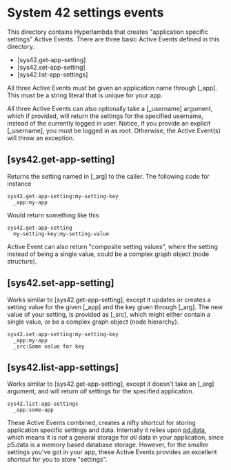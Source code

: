 System 42 settings events
===============

This directory contains Hyperlambda that creates "application specific settings" Active Events.
There are three basic Active Events defined in this directory.

* [sys42.get-app-setting]
* [sys42.set-app-setting]
* [sys42.list-app-settings]

All three Active Events must be given an application name through [_app]. This
must be a string literal that is unique for your app.

All three Active Events can also optionally take a [_username] argument, which if provided,
will return the settings for the specified username, instead of the currently logged in
user. Notice, if you provide an explicit [_username], you must be logged in as root.
Otherwise, the Active Event(s) will throw an exception.

## [sys42.get-app-setting]

Returns the setting named in [_arg] to the caller. The following code for instance

```
sys42.get-app-setting:my-setting-key
  _app:my-app
```

Would return something like this

```
sys42.get-app-setting
  my-setting-key:my-setting-value
```

Active Event can also return "composite setting values", where the setting instead of
being a single value, could be a complex graph object (node structure).

## [sys42.set-app-setting]

Works similar to [sys42.get-app-setting], except it updates or creates a setting value
for the given [_app] and the key given through [_arg]. The new value of your setting,
is provided as [_src], which might either contain a single value, or be a complex graph
object (node hierarchy).

```
sys42.set-app-setting:my-setting-key
  _app:my-app
  _src:Some value for key
```

## [sys42.list-app-settings]

Works similar to [sys42.get-app-setting], except it doesn't take an [_arg] argument, and 
will return _all_ settings for the specified application.

```
sys42.list-app-settings
  _app:some-app
```

These Active Events combined, creates a nifty shortcut for storing application specific settings and data.
Internally it relies upon [pd.data](/plugins/p5.data/), which means it is _not_ a general storage for 
_all_ data in your application, since p5.data is a memory based database storage. However, for the smaller
settings you've got in your app, these Active Events provides an excellent shortcut for you to store "settings".



